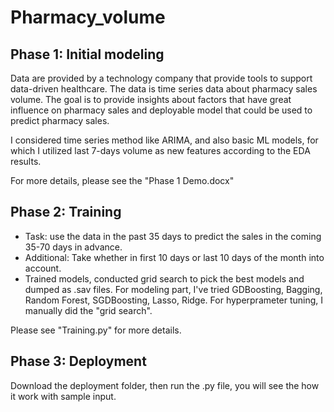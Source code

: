# Pharmacy_volume
## Phase 1: Initial modeling

Data are provided by a technology company that provide tools to support data-driven healthcare. The data is time series data about pharmacy sales volume. The goal is to provide insights about factors that have great influence on pharmacy sales and deployable model that could be used to predict pharmacy sales.

I considered time series method like ARIMA, and also basic ML models, for which I utilized last 7-days volume as new features according to the EDA results.

For more details, please see the "Phase 1 Demo.docx"

## Phase 2: Training 

* Task: use the data in the past 35 days to predict the sales in the coming 35-70 days in advance.
* Additional: Take whether in first 10 days or last 10 days of the month into account. 
* Trained models, conducted grid search to pick the best models and dumped as .sav files. For modeling part, I've tried GDBoosting, Bagging, Random Forest, SGDBoosting, Lasso, Ridge. For hyperprameter tuning, I manually did the "grid search".

Please see "Training.py" for more details.

## Phase 3: Deployment

Download the deployment folder, then run the .py file, you will see the how it work with sample input. 

